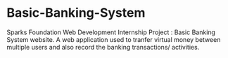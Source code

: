 # Basic-Banking-System
Sparks Foundation Web Development Internship Project : Basic Banking System website. A web application used to tranfer virtual money between multiple users and also record the banking transactions/ activities.

